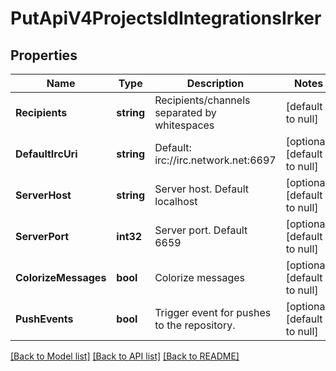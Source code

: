 # PutApiV4ProjectsIdIntegrationsIrker

## Properties
Name | Type | Description | Notes
------------ | ------------- | ------------- | -------------
**Recipients** | **string** | Recipients/channels separated by whitespaces | [default to null]
**DefaultIrcUri** | **string** | Default: irc://irc.network.net:6697 | [optional] [default to null]
**ServerHost** | **string** | Server host. Default localhost | [optional] [default to null]
**ServerPort** | **int32** | Server port. Default 6659 | [optional] [default to null]
**ColorizeMessages** | **bool** | Colorize messages | [optional] [default to null]
**PushEvents** | **bool** | Trigger event for pushes to the repository. | [optional] [default to null]

[[Back to Model list]](../README.md#documentation-for-models) [[Back to API list]](../README.md#documentation-for-api-endpoints) [[Back to README]](../README.md)


